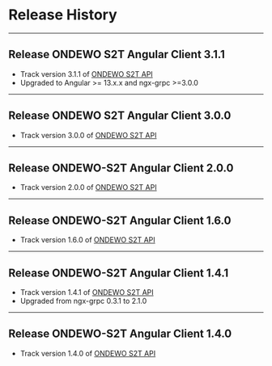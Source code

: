 # Release History

*****************

## Release ONDEWO S2T Angular Client 3.1.1

* Track version 3.1.1 of [ONDEWO S2T API](https://github.com/ondewo/ondewo-s2t-api/releases/3.1.1)
* Upgraded to Angular >= 13.x.x and ngx-grpc >=3.0.0

*****************

## Release ONDEWO S2T Angular Client 3.0.0

* Track version 3.0.0 of [ONDEWO S2T API](https://github.com/ondewo/ondewo-s2t-api/releases/3.0.0)

*****************

## Release ONDEWO-S2T Angular Client 2.0.0

* Track version 2.0.0 of [ONDEWO S2T API](https://github.com/ondewo/ondewo-s2t-api/releases/2.0.0)

*****************

## Release ONDEWO-S2T Angular Client 1.6.0

* Track version 1.6.0 of [ONDEWO S2T API](https://github.com/ondewo/ondewo-s2t-api/releases/1.6.0)

*****************

## Release ONDEWO-S2T Angular Client 1.4.1

* Track version 1.4.1 of [ONDEWO S2T API](https://github.com/ondewo/ondewo-s2t-api/releases/1.4.1)
* Upgraded from ngx-grpc 0.3.1 to 2.1.0

*****************

## Release ONDEWO-S2T Angular Client 1.4.0

* Track version 1.4.0 of [ONDEWO S2T API](https://github.com/ondewo/ondewo-s2t-api/releases/1.4.0)
